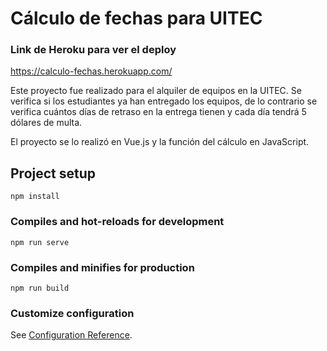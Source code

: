 # Cálculo de fechas para UITEC

### Link de Heroku para ver el deploy
https://calculo-fechas.herokuapp.com/

Este proyecto fue realizado para el alquiler de equipos en la UITEC. Se verifica si los estudiantes ya han entregado los equipos, de lo contrario se verifica cuántos días de retraso en la entrega tienen y cada día tendrá 5 dólares de multa.

El proyecto se lo realizó en Vue.js y la función del cálculo en JavaScript.

## Project setup
```
npm install
```

### Compiles and hot-reloads for development
```
npm run serve
```

### Compiles and minifies for production
```
npm run build
```

### Customize configuration
See [Configuration Reference](https://cli.vuejs.org/config/).
